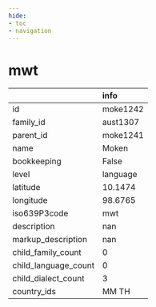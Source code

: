 ```yaml
---
hide:
- toc
- navigation
---
```

# mwt
|                      | info     |
|:---------------------|:---------|
| id                   | moke1242 |
| family_id            | aust1307 |
| parent_id            | moke1241 |
| name                 | Moken    |
| bookkeeping          | False    |
| level                | language |
| latitude             | 10.1474  |
| longitude            | 98.6765  |
| iso639P3code         | mwt      |
| description          | nan      |
| markup_description   | nan      |
| child_family_count   | 0        |
| child_language_count | 0        |
| child_dialect_count  | 3        |
| country_ids          | MM TH    |